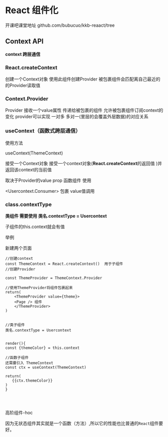 # React 组件化

开课吧课堂地址 github.com/bubucuo/kkb-reaact/tree

## Context API

**context 跨层通信**

### **React.createContext** 

创建一个Context对象  使用此组件创建Provider  被包裹组件会匹配离自己最近的的Provider读取值

### **Context.Provider**

Provider 接收一个value属性   传递给被包裹的组件  允许被包裹组件订阅context的变化  provider可以实现  一对多  多对一(里层的会覆盖外层数据)的对应关系

### **useContext**（函数式跨层通信）

使用方法

useContext(ThemeContext)

接受一个Context对象 接受一个context对象(**React.createContext**的返回值 )并返回该context的当前值  

取决于Provider的value prop 函数组件 使用

<Usercontext.Consumer> 包裹  value值调用

### class.contextType

**类组件 需要使用  类名.contextType = Usercontext**

子组件的this.context就会有值

举例

新建两个页面

```
//创建context
const ThemeContext = React.createContext()  用于子组件
//创建Provider

const ThemeProvider = ThemeContext.Provider

//使用ThemeProvider将组件包裹起来 
return(
	<ThemeProvider value={theme}>
	<Page /> 组件
	</ThemeProvider>
)


//类子组件
类名.contextType = Usercontext


render(){
const {themeColor} = this.context

//函数子组件
还需要引入 ThemeContext
const ctx = useContext(ThemeContext)

return(
   {{ctx.themeColor}}
)
}




```

高阶组件-hoc





因为无状态组件其实就是一个函数（方法）,所以它的性能也比普通的`React`组件要好。
